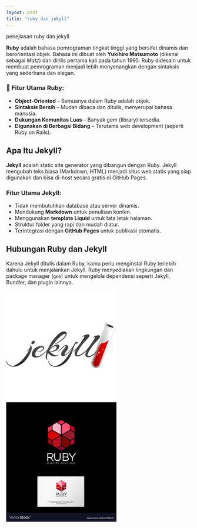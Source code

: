 ```yaml
---
layout: post
title: "ruby dan jekyll"
---
```

penejlasan ruby dan jekyll

**Ruby** adalah bahasa pemrograman tingkat tinggi yang bersifat dinamis dan berorientasi objek.
Bahasa ini dibuat oleh **Yukihiro Matsumoto** (dikenal sebagai *Matz*) dan dirilis pertama kali pada tahun 1995. 
Ruby didesain untuk membuat pemrograman menjadi lebih menyenangkan dengan sintaksis yang sederhana dan elegan.

### 🔹 Fitur Utama Ruby:
- **Object-Oriented** – Semuanya dalam Ruby adalah objek.
- **Sintaksis Bersih** – Mudah dibaca dan ditulis, menyerupai bahasa manusia.
- **Dukungan Komunitas Luas** – Banyak gem (library) tersedia.
- **Digunakan di Berbagai Bidang** – Terutama web development (seperti Ruby on Rails).


## Apa Itu Jekyll?

**Jekyll** adalah static site generator yang dibangun dengan Ruby. Jekyll mengubah teks biasa (Markdown, HTML) menjadi situs web statis yang siap digunakan dan bisa di-host secara gratis di GitHub Pages.

###  Fitur Utama Jekyll:
- Tidak membutuhkan database atau server dinamis.
- Mendukung **Markdown** untuk penulisan konten.
- Menggunakan **template Liquid** untuk tata letak halaman.
- Struktur folder yang rapi dan mudah diatur.
- Terintegrasi dengan **GitHub Pages** untuk publikasi otomatis.


## Hubungan Ruby dan Jekyll

Karena Jekyll ditulis dalam Ruby, kamu perlu menginstal Ruby terlebih dahulu untuk menjalankan Jekyll. Ruby menyediakan lingkungan dan package manager (`gem`) untuk mengelola dependensi seperti Jekyll, Bundler, dan plugin lainnya.





<img src="/assets/images/jekyll.jpg" alt="html link dan lists" style="width: 300px;">
<img src="/assets/images/ruby.jpg" alt="html link dan lists" style="width: 300px;">



